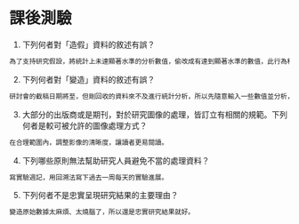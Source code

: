 # 課後測驗

1. 下列何者對「造假」資料的敘述有誤？
```bash
為了支持研究假設，將統計上未達顯著水準的分析數值，偷改成有達到顯著水準的數值，此行為稱為「造假」。
```

2. 下列何者對「變造」資料的敘述有誤？
```bash
研討會的截稿日期將至，但剛回收的資料來不及進行統計分析，所以先隨意輸入一些數值並分析，以快速完成論文，此行為稱為「變造」。
```

3. 大部分的出版商或是期刊，對於研究圖像的處理，皆訂立有相關的規範。下列何者是較可被允許的圖像處理方式？
```bash
在合理範圍內，調整影像的清晰度，讓讀者更易閱讀。
```

4. 下列哪些原則無法幫助研究人員避免不當的處理資料？
```bash
寫實驗週記，用回溯法寫下過去一周每天的實驗進展。
```

5. 下列何者不是忠實呈現研究結果的主要理由？
```bash
變造原始數據太麻煩、太燒腦了，所以還是忠實研究結果就好。
```
